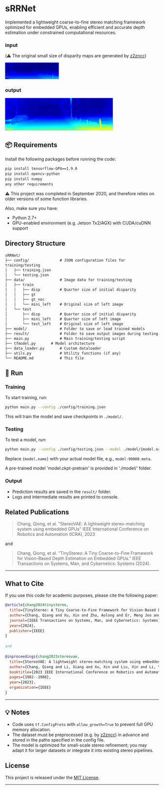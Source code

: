 # sRRNet

Implemented a lightweight coarse-to-fine stereo matching framework optimized for embedded GPUs, 
enabling efficient and accurate depth estimation under constrained computational resources.

### input 
(⚠️ The original small size of disparity maps are generated by [z2zncc](https://github.com/changqiong/z2zncc))

<img src="result/sample_small.png" alt=" Image" width="35%">

### output
<img src="result/sample_large.png" alt=" Image" width="70%">

## 📦 Requirements

Install the following packages before running the code:

```bash
pip install tensorflow-GPU==1.9.0
pip install opencv-python
pip install numpy
any other requirements
```
⚠️ This project was completed in September 2020, and therefore relies on older versions of some function libraries.


Also, make sure you have:

- Python 2.7+
- GPU-enabled environment (e.g. Jetson Tx2/AGX) with CUDA/cuDNN support

## Directory Structure

```
sRRNet/
├── config/              # JSON configuration files for training/testing
│   ├── training.json
│   └── testing.json
├── data/                # Image data for training/testing
│   ├── train
│   │   ├── disp         # Quarter size of initial disparity
│   │   ├── gt
│   │   ├── gt_noc
│   │   └── mini_left    # Original size of left image 
│   └── test
│       ├── disp         # Quarter size of initial disparity
│       ├── mini_left    # Quarter size of left image
│       └── test_left    # Original size of left image 
├── model/               # Folder to save or load trained models
├── result/              # Folder to save output images during testing
├── main.py              # Main training/testing script
├── tfmodel.py     	 # Model architecture
├── data_loader.py       # Custom dataloader
├── utils.py             # Utility functions (if any)
└── README.md            # This file
```

## 🚀 Run

### Training

To start training, run:

```bash
python main.py --config ./config/training.json
```

This will train the model and save checkpoints in `./model/`.

### Testing

To test a model, run:

```bash
python main.py --config ./config/testing.json --model ./model/{model.name} --mode test
```

Replace `{model.name}` with your actual model file, e.g., `model-90000.meta`.

A pre-trained model 'model.ckpt-pretrain' is provided in './model/' folder. 

### Output

- Prediction results are saved in the `result/` folder.
- Logs and intermediate results are printed to console.



## Related Publications

> Chang, Qiong, et al. 
> "StereoVAE: A lightweight stereo-matching system using embedded GPUs"
> IEEE International Conference on Robotics and Automation (ICRA), 2023

and

> Chang, Qiong, et al. 
> "TinyStereo: A Tiny Coarse-to-Fine Framework for Vision-Based Depth Estimation on Embedded GPUs."
> IEEE Transactions on Systems, Man, and Cybernetics: Systems (2024).
---

## What to Cite

If you use this code for academic purposes, please cite the following paper:

```bibtex
@article{chang2024tinystereo,
  title={TinyStereo: A Tiny Coarse-to-Fine Framework for Vision-Based Depth Estimation on Embedded GPUs},
  author={Chang, Qiong and Xu, Xin and Zha, Aolong and Er, Meng Joo and Sun, Yongqing and Li, Yun},
  journal={IEEE Transactions on Systems, Man, and Cybernetics: Systems},
  year={2024},
  publisher={IEEE}
}

and

@inproceedings{chang2023stereovae,
  title={StereoVAE: A lightweight stereo-matching system using embedded GPUs},
  author={Chang, Qiong and Li, Xiang and Xu, Xin and Liu, Xin and Li, Yun and Miyazaki, Jun},
  booktitle={2023 IEEE International Conference on Robotics and Automation (ICRA)},
  pages={1982--1988},
  year={2023},
  organization={IEEE}
}
```

---

## 💡 Notes

- Code uses `tf.ConfigProto` with `allow_growth=True` to prevent full GPU memory allocation.
- The dataset must be preprocessed (e.g. by [z2zncc](https://github.com/changqiong/z2zncc)) in advance and stored in the paths specified in the config file.
- The model is optimized for small-scale stereo refinement; you may adapt it for larger datasets or integrate it into existing stereo pipelines.


## License

This project is released under the [MIT License](LICENSE).

---